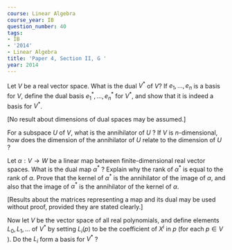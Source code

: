 ```yaml
---
course: Linear Algebra
course_year: IB
question_number: 40
tags:
- IB
- '2014'
- Linear Algebra
title: 'Paper 4, Section II, G '
year: 2014
---
```




Let $V$ be a real vector space. What is the dual $V^{*}$ of $V ?$ If $e_{1}, \ldots, e_{n}$ is a basis for $V$, define the dual basis $e_{1}^{*}, \ldots, e_{n}^{*}$ for $V^{*}$, and show that it is indeed a basis for $V^{*}$.

[No result about dimensions of dual spaces may be assumed.]

For a subspace $U$ of $V$, what is the annihilator of $U$ ? If $V$ is $n$-dimensional, how does the dimension of the annihilator of $U$ relate to the dimension of $U$ ?

Let $\alpha: V \rightarrow W$ be a linear map between finite-dimensional real vector spaces. What is the dual map $\alpha^{*}$ ? Explain why the rank of $\alpha^{*}$ is equal to the rank of $\alpha$. Prove that the kernel of $\alpha^{*}$ is the annihilator of the image of $\alpha$, and also that the image of $\alpha^{*}$ is the annihilator of the kernel of $\alpha$.

[Results about the matrices representing a map and its dual may be used without proof, provided they are stated clearly.]

Now let $V$ be the vector space of all real polynomials, and define elements $L_{0}, L_{1}, \ldots$ of $V^{*}$ by setting $L_{i}(p)$ to be the coefficient of $X^{i}$ in $p$ (for each $p \in V$ ). Do the $L_{i}$ form a basis for $V^{*}$ ?